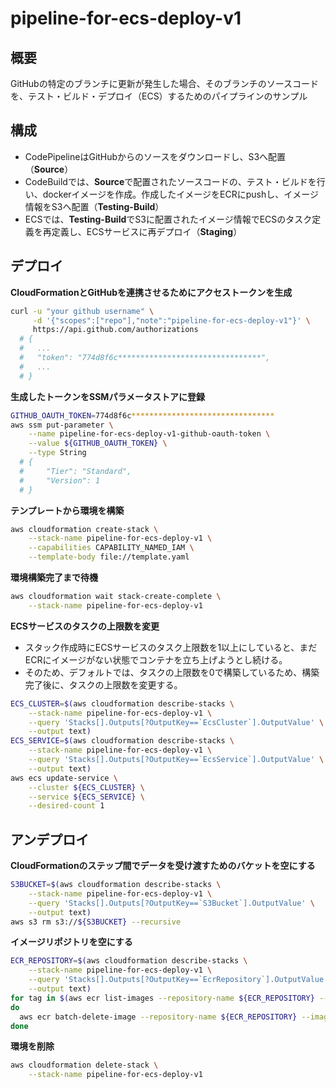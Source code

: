 # pipeline-for-ecs-deploy-v1

## 概要

GitHubの特定のブランチに更新が発生した場合、そのブランチのソースコードを、テスト・ビルド・デプロイ（ECS）するためのパイプラインのサンプル

## 構成

- CodePipelineはGitHubからのソースをダウンロードし、S3へ配置（**Source**）
- CodeBuildでは、**Source**で配置されたソースコードの、テスト・ビルドを行い、dockerイメージを作成。作成したイメージをECRにpushし、イメージ情報をS3へ配置（**Testing-Build**）
- ECSでは、**Testing-Build**でS3に配置されたイメージ情報でECSのタスク定義を再定義し、ECSサービスに再デプロイ（**Staging**）

## デプロイ

**CloudFormationとGitHubを連携させるためにアクセストークンを生成**

```sh
curl -u "your github username" \
     -d '{"scopes":["repo"],"note":"pipeline-for-ecs-deploy-v1"}' \
     https://api.github.com/authorizations
  # {
  #   ...
  #   "token": "774d8f6c********************************",
  #   ...
  # }
```

**生成したトークンをSSMパラメータストアに登録**

```sh
GITHUB_OAUTH_TOKEN=774d8f6c********************************
aws ssm put-parameter \
    --name pipeline-for-ecs-deploy-v1-github-oauth-token \
    --value ${GITHUB_OAUTH_TOKEN} \
    --type String
  # {
  #     "Tier": "Standard",
  #     "Version": 1
  # }
```

**テンプレートから環境を構築**

```sh
aws cloudformation create-stack \
    --stack-name pipeline-for-ecs-deploy-v1 \
    --capabilities CAPABILITY_NAMED_IAM \
    --template-body file://template.yaml
```

**環境構築完了まで待機**

```sh
aws cloudformation wait stack-create-complete \
    --stack-name pipeline-for-ecs-deploy-v1
```

**ECSサービスのタスクの上限数を変更**

- スタック作成時にECSサービスのタスク上限数を1以上にしていると、まだECRにイメージがない状態でコンテナを立ち上げようとし続ける。
- そのため、デフォルトでは、タスクの上限数を0で構築しているため、構築完了後に、タスクの上限数を変更する。

```sh
ECS_CLUSTER=$(aws cloudformation describe-stacks \
    --stack-name pipeline-for-ecs-deploy-v1 \
    --query 'Stacks[].Outputs[?OutputKey==`EcsCluster`].OutputValue' \
    --output text)
ECS_SERVICE=$(aws cloudformation describe-stacks \
    --stack-name pipeline-for-ecs-deploy-v1 \
    --query 'Stacks[].Outputs[?OutputKey==`EcsService`].OutputValue' \
    --output text)
aws ecs update-service \
    --cluster ${ECS_CLUSTER} \
    --service ${ECS_SERVICE} \
    --desired-count 1
```

## アンデプロイ

**CloudFormationのステップ間でデータを受け渡すためのバケットを空にする**

```sh
S3BUCKET=$(aws cloudformation describe-stacks \
    --stack-name pipeline-for-ecs-deploy-v1 \
    --query 'Stacks[].Outputs[?OutputKey==`S3Bucket`].OutputValue' \
    --output text)
aws s3 rm s3://${S3BUCKET} --recursive
```

**イメージリポジトリを空にする**

```sh
ECR_REPOSITORY=$(aws cloudformation describe-stacks \
    --stack-name pipeline-for-ecs-deploy-v1 \
    --query 'Stacks[].Outputs[?OutputKey==`EcrRepository`].OutputValue' \
    --output text)
for tag in $(aws ecr list-images --repository-name ${ECR_REPOSITORY} --query 'imageIds[].imageTag' --output text)
do
  aws ecr batch-delete-image --repository-name ${ECR_REPOSITORY} --image-ids imageTag=${tag}
done
```

**環境を削除**

```sh
aws cloudformation delete-stack \
    --stack-name pipeline-for-ecs-deploy-v1
```
